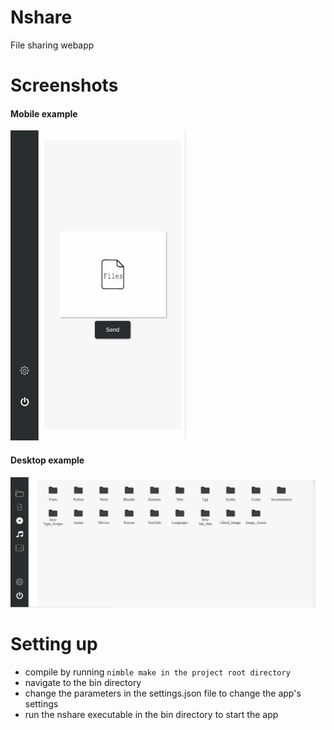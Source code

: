 # Nshare

File sharing webapp

# Screenshots

#### Mobile example
![mobile](public/imgs/mobile_demo.png)

#### Desktop example
![desktop](public/imgs/desktop_demo.png)

# Setting up

- compile by running ```nimble make in the project root directory```
- navigate to the bin directory
- change the parameters in the settings.json file to change the app's settings
- run the nshare executable in the bin directory to start the app
